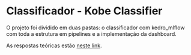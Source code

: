 # Classificador - Kobe Classifier

O projeto foi dividido em duas pastas: o classificador com kedro_mlflow com toda a estrutura em pipelines e a implementação da dashboard.

As respostas teóricas estão [neste link](https://github.com/nathaliacastelobranco/kobe-classifier/blob/main/kobe-classifier/docs/respostas_teoricas.md).